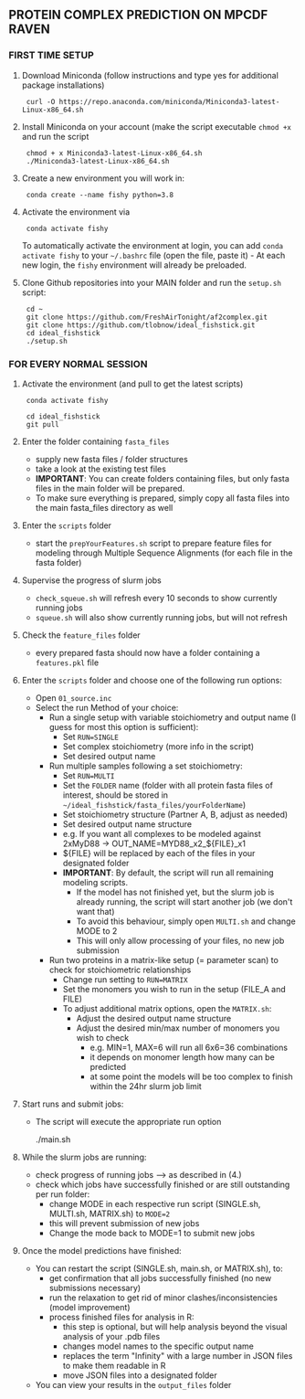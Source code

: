 ## PROTEIN COMPLEX PREDICTION ON MPCDF RAVEN


### FIRST TIME SETUP

1. Download Miniconda (follow instructions and type yes for additional package installations)

        curl -O https://repo.anaconda.com/miniconda/Miniconda3-latest-Linux-x86_64.sh


2. Install Miniconda on your account (make the script executable `chmod +x` and run the script

        chmod + x Miniconda3-latest-Linux-x86_64.sh
        ./Miniconda3-latest-Linux-x86_64.sh


3. Create a new environment you will work in:

        conda create --name fishy python=3.8


4. Activate the environment via

        conda activate fishy

    To automatically activate the environment at login, you can add `conda activate fishy` to your `~/.bashrc` file (open the file, paste it) - At each new login, the `fishy` environment will already be preloaded.


5. Clone Github repositories into your MAIN folder and run the `setup.sh` script:

        cd ~
        git clone https://github.com/FreshAirTonight/af2complex.git
        git clone https://github.com/tlobnow/ideal_fishstick.git
        cd ideal_fishstick
        ./setup.sh



### FOR EVERY NORMAL SESSION

1. Activate the environment (and pull to get the latest scripts)

        conda activate fishy

        cd ideal_fishstick
        git pull

2. Enter the folder containing `fasta_files`
    - supply new fasta files / folder structures
    - take a look at the existing test files
    - **IMPORTANT**: You can create folders containing files, but only fasta files in the main folder will be prepared.
    - To make sure everything is prepared, simply copy all fasta files into the main fasta_files directory as well

3. Enter the `scripts` folder
    - start the `prepYourFeatures.sh` script to prepare feature files for modeling through Multiple Sequence Alignments (for each file in the fasta folder)

4. Supervise the progress of slurm jobs
    - `check_squeue.sh` will refresh every 10 seconds to show currently running jobs
    - `squeue.sh` will also show currently running jobs, but will not refresh

5. Check the `feature_files` folder
    - every prepared fasta should now have a folder containing a `features.pkl` file

6. Enter the `scripts` folder and choose one of the following run options:
    - Open `01_source.inc`
    - Select the run Method of your choice:
        - Run a single setup with variable stoichiometry and output name (I guess for most this option is sufficient):
            - Set `RUN=SINGLE`
            - Set complex stoichiometry (more info in the script)
            - Set desired output name
        - Run multiple samples following a set stoichiometry:
            - Set `RUN=MULTI`
            - Set the `FOLDER` name (folder with all protein fasta files of interest, should be stored in `~/ideal_fishstick/fasta_files/yourFolderName`)
            - Set stoichiometry structure (Partner A, B, adjust as needed)
            - Set desired output name structure
            - e.g. If you want all complexes to be modeled against 2xMyD88 -> OUT_NAME=MYD88_x2_${FILE}_x1
            - ${FILE} will be replaced by each of the files in your designated folder
            - **IMPORTANT**: By default, the script will run all remaining modeling scripts.
                - If the model has not finished yet, but the slurm job is already running, the script will start another job (we don't want that)
                - To avoid this behaviour, simply open `MULTI.sh` and change MODE to 2
                - This will only allow processing of your files, no new job submission
        - Run two proteins in a matrix-like setup (= parameter scan) to check for stoichiometric relationships
            - Change run setting to `RUN=MATRIX`
            - Set the monomers you wish to run in the setup (FILE_A and FILE)
            - To adjust additional matrix options, open the `MATRIX.sh`:
                - Adjust the desired output name structure
                - Adjust the desired min/max number of monomers you wish to check
                    - e.g. MIN=1, MAX=6 will run all 6x6=36 combinations
                    - it depends on monomer length how many can be predicted
                    - at some point the models will be too complex to finish within the 24hr slurm job limit

7. Start runs and submit jobs:
	- The script will execute the appropriate run option

        ./main.sh

8. While the slurm jobs are running:
    - check progress of running jobs --> as described in (4.)
    - check which jobs have successfully finished or are still outstanding per run folder:
        - change MODE in each respective run script (SINGLE.sh, MULTI.sh, MATRIX.sh) to `MODE=2`
        - this will prevent submission of new jobs
        - Change the mode back to MODE=1 to submit new jobs

9. Once the model predictions have finished:
    - You can restart the script (SINGLE.sh, main.sh, or MATRIX.sh), to:
        - get confirmation that all jobs successfully finished (no new submissions necessary)
        - run the relaxation to get rid of minor clashes/inconsistencies (model improvement)
        - process finished files for analysis in R:
            - this step is optional, but will help analysis beyond the visual analysis of your .pdb files
            - changes model names to the specific output name
            - replaces the term "Infinity" with a large number in JSON files to make them readable in R
            - move JSON files into a designated folder
    - You can view your results in the `output_files` folder
